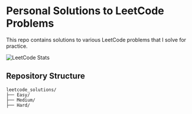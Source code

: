 # Personal Solutions to LeetCode Problems

This repo contains solutions to various LeetCode problems that I solve for practice.

![LeetCode Stats](https://leetcard.jacoblin.cool/swoorpious?theme=dark&font=Share%20Tech%20Mono&ext=heatmap)

## Repository Structure

```
leetcode_solutions/
├── Easy/
├── Medium/
├── Hard/
```
